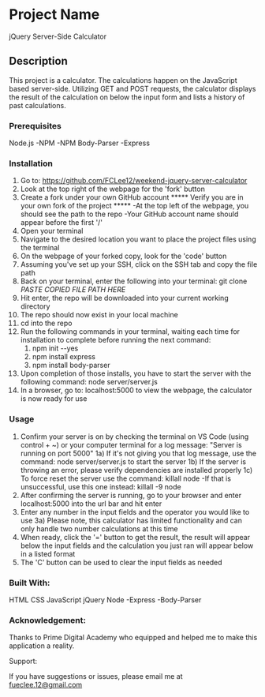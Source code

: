 # Project Name

jQuery Server-Side Calculator

## Description

This project is a calculator. The calculations happen on the JavaScript based server-side. Utilizing GET and POST requests, the calculator displays the result of the calculation on below the input form and lists a history of past calculations.


### Prerequisites

Node.js
-NPM
-NPM Body-Parser
-Express

### Installation

1) Go to: https://github.com/FCLee12/weekend-jquery-server-calculator
2) Look at the top right of the webpage for the 'fork' button
3) Create a fork under your own GitHub account
    ***** Verify you are in your own fork of the project *****
        -At the top left of the webpage, you should see the path to the repo
        -Your GitHub account name should appear before the first '/'
4) Open your terminal
5) Navigate to the desired location you want to place the project files using the terminal
6) On the webpage of your forked copy, look for the 'code' button
7) Assuming you've set up your SSH, click on the SSH tab and copy the file path
7) Back on your terminal, enter the following into your terminal:
    git clone *PASTE COPIED FILE PATH HERE*
8) Hit enter, the repo will be downloaded into your current working directory
9) The repo should now exist in your local machine
10) cd into the repo
11) Run the following commands in your terminal, waiting each time for installation to complete before running the next command:
      1) npm init --yes
      2) npm install express
      3) npm install body-parser
12) Upon completion of those installs, you have to start the server with the following command: node server/server.js
13) In a browser, go to: localhost:5000 to view the webpage, the calculator is now ready for use

### Usage

1) Confirm your server is on by checking the terminal on VS Code (using control + ~) or your computer terminal for a log message: "Server is running on port 5000"
  1a) If it's not giving you that log message, use the command: node server/server.js to start the server
  1b) If the server is throwing an error, please verify dependencies are installed properly
  1c) To force reset the server use the command: killall node
      -If that is unsuccessful, use this one instead: killall -9 node
2) After confirming the server is running, go to your browser and enter localhost:5000 into the url bar and hit enter
3) Enter any number in the input fields and the operator you would like to use
  3a) Please note, this calculator has limited functionality and can only handle two number calculations at this time
4) When ready, click the '=' button to get the result, the result will appear below the input fields and the calculation you just ran will appear below in a listed format
5) The 'C' button can be used to clear the input fields as needed

### Built With:

HTML
CSS
JavaScript
jQuery
Node
-Express
-Body-Parser

### Acknowledgement:

Thanks to Prime Digital Academy who equipped and helped me to make this application a reality.

Support:

If you have suggestions or issues, please email me at fueclee.12@gmail.com
